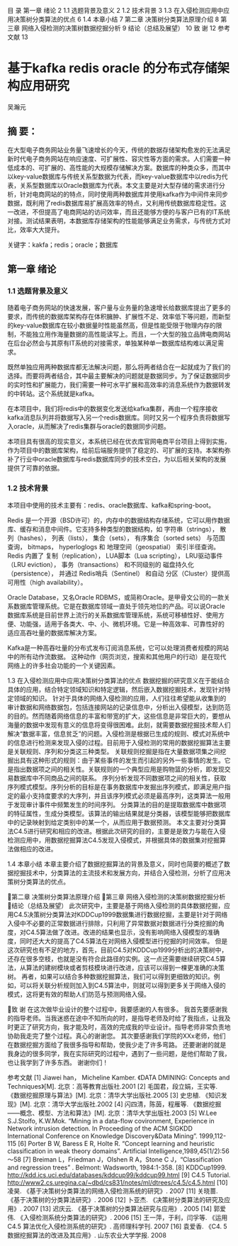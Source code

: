 目   录
第一章 绪论	2
1.1 选题背景及意义	2
1.2 技术背景 3
1.3 在入侵检测应用中应用决策树分类算法的优点	6
1.4 本章小结	7
第二章 决策树分类算法原理介绍	8
第三章 网络入侵检测的决策树数据挖掘分析	9
结论（总结及展望）	10
致 谢	12
参考文献	13





# 基于kafka redis oracle 的分布式存储架构应用研究

吴瀚元

## 摘 要：

在大型电子商务网站业务量飞速增长的今天，传统的数据存储架构愈发的无法满足新时代电子商务网站在响应速度、可扩展性、容灾性等方面的需求。人们需要一种低成本的、可扩展的、高性能的大规模存储解决方案。数据库的种类众多，而其中以key-value数据库与传统关系型数据为代表，而key-value数据库中以redis为代表，关系型数据库以Oracle数据库为代表。本文主要是对大型存储的需求进行分析，针对电商网站的的特点，同时使用两种数据库并使用kafka作为中间件来同步数据，既利用了redis数据库易扩展高效率的特点，又利用传统数据库稳定性。这一改进，不但提高了电商网站的访问效率，而且还能够方便的与客户已有的IT系统对接。测试结果表明，本数据库存储架构的性能能够满足业务需求，与传统方式对比，效率大大提升。

关键字：kakfa；redis；oracle；数据库







## 第一章 绪论

### 1.1 选题背景及意义

随着电子商务网站的快速发展，客户量与业务量的急速增长给数据库提出了更多的要求，而传统的数据库架构存在体积臃肿、扩展性不足、效率低下等问题，而新型的key-value数据库在较小数据量时性能虽然高，但是性能受限于物理内存的限制，不能独立用作海量数据的高性能读写上。而且，一个大型的独立品牌电商网站在后台必然会与其原有IT系统的对接需求，单独某种单一数据库结构难以满足需求。

既然单独应用两种数据库都无法解决问题，那么将两者结合在一起就成为了我们的选择。而要将两者结合，其中最主要解决的问题就是数据同步。为了保证数据同步的实时性和扩展能力，我们需要一种可水平扩展和高效率的消息系统作为数据转发的中转站。这个系统就是kafka。

在本项目中，我们将redis中的数据变化发送给kafka集群，再由一个程序接收kafka消息队列并将数据写入另一个redis数据库。同时又另一个程序负责将数据写入oracle，从而解决了redis集群与oracle的数据同步问题。

本项目具有很高的现实意义，本系统已经在优衣库官网电商平台项目上得到实施，作为项目中的数据库架构，给前后端服务提供了稳定的、可扩展的支持。本架构弥补了行业中oracle数据库与redis数据库同步的技术空白，为以后相关架构的发展提供了可靠的依据。

### 1.2 技术背景

本项目中使用的技术主要有：redis、oracle数据库、kafka和spring-boot。

Redis 是一个开源（BSD许可）的，内存中的数据结构存储系统，它可以用作数据库、缓存和消息中间件。它支持多种类型的数据结构，如 字符串（strings）， 散列（hashes）， 列表（lists）， 集合（sets）， 有序集合（sorted sets） 与范围查询， bitmaps， hyperloglogs 和 地理空间（geospatial） 索引半径查询。 Redis 内置了 复制（replication）， LUA脚本（Lua scripting）， LRU驱动事件（LRU eviction）， 事务（transactions） 和不同级别的 磁盘持久化（persistence）， 并通过 Redis哨兵（Sentinel） 和自动 分区（Cluster）提供高可用性（high availability）。

Oracle Database，又名Oracle RDBMS，或简称Oracle。是甲骨文公司的一款关系数据库管理系统。它是在数据库领域一直处于领先地位的产品。可以说Oracle数据库系统是目前世界上流行的关系数据库管理系统，系统可移植性好、使用方便、功能强，适用于各类大、中、小、微机环境。它是一种高效率、可靠性好的 适应高吞吐量的数据库解决方案。

Kafka是一种高吞吐量的分布式发布订阅消息系统，它可以处理消费者规模的网站中的所有动作流数据。 这种动作（网页浏览，搜索和其他用户的行动）是在现代网络上的许多社会功能的一个关键因素。 



1.3 在入侵检测应用中应用决策树分类算法的优点
数据挖掘的研究意义在于能结合具体的应用，结合特定领域知识和特定逻辑，然后嵌入数据挖掘技术，发现针对特定领域的知识。
针对于具体的网络入侵检测的应用，人们往往希望能从收集到的审计数据和网络数据包，包括连接网站的记录信息中，分析出入侵模型，达到防范的目的。然而随着网络信息的丰富和带宽的扩大，这些信息是非常巨大的，要想从海量的数据中发现有意义的信息将变得很困难。此刻，就需要数据挖掘技术帮人们解决“数据丰富，信息贫乏”的问题。入侵检测是根据已生成的规则、模式对系统中的信息进行检测来发现入侵的过程。目前用于入侵检测的常用的数据挖掘算法主要是关联规则、序列和分类这三种类型。
关联规则挖掘是指在大量数据项集之间挖掘出具有这种形式的规则：由于某些事件的发生而引起的另外一些事情的发生。它是指出数据项之间的相关性。关联规则的一个典型应用是购物篮的分析，即发现交易数据库中不同商品之间的联系。
序列分析发现不同数据项之间的相关性，获取序列模式模型。序列分析的目标是在事务数据库中发掘出序列模式，即满足用户指定的最小支持度要求的大序列，并且该序列模式必须是最高序列，这类算法一般用于发现审计事件中频繁发生的时间序列。
分类算法的目的是提取数据库中数据项的特征属性，生成分类模型。该算法的输出结果就是分类器，该模型能够把数据库中的记录映射到给定类别中的某一个，从而应用于数据预测。
本文主要对分类算法C4.5进行研究和相应的改进。根据此次研究的目的，主要是是致力与能在入侵检测应用中，用数据挖掘算法C4.5发现入侵模式，并根据具体的数据集对挖掘算法做相应的改进。

1.4 本章小结
本章主要介绍了数据挖掘算法的背景及意义，同时也简要的概述了数据挖掘技术中，分类算法的主流技术和发展方向，并结合入侵检测，分析了应用决策树分类算法的优点。

第二章 决策树分类算法原理介绍
第三章 网络入侵检测的决策树数据挖掘分析
结论（总结及展望）
此次研究中，主要是基于网络入侵检测的具体数据挖掘，应用C4.5决策树分类算法对KDDCup1999数据集进行数据挖掘，主要是针对于网络入侵中不必要的正常数据进行排除，只利用了异常数据对数据进行分类挖掘的角度，对C4.5算法做了改进。改进的结果也显示，没有影响网络入侵模型的准确度，同时还大大的提高了C4.5算法在对网络入侵模型进行挖掘的时间效率。
但是这次研究也有不足的地方，首先，目前C4.5对KDDCup1999分析出的决策树中，还存在很多空枝，也就是没有符合此路径的实例。这一点还需要继续研究C4.5算法，从算法的建树模块或者剪枝模块进行改进，应该可以得到一棵更准确的决策树。
再者，如果可以结合多种数据挖掘算法，我们可以得到更细致的知识。例如，可以将关联分析规则加入到C4.5算法中，则就可以得到更多关于网络入侵的模式，这将更有效的帮助人们防范与预测网络入侵。













致 谢
在这次做毕业设计的整个过程中，我要感谢的人有很多。
我首先要感谢我的指导老师。当我迷惑在途中不知所向的时，是指导老师及时给了我指点，让我及时更正了研究方向，我才能及时，高效的完成我的毕业设计。指导老师非常负责地协助我走完了整个过程。真心的谢谢您。
其次要感谢我们学院的XXx老师，他们在数据挖掘方面给了我很多指导和帮助，使我少走了许多弯路。
还要谢谢的就是我身边的很多同学，我在实际研究的过程中，遇到了一些问题，是他们帮助了我，也让我学到了许多东西。
谢谢你们！














参考文献
[1] Jiawei han， Micheline Kamber. 《DATA DMINING: Concepts and Techniques》[M]. 北京：高等教育出版社.2001
[2] 毛国君，段立娟，王实等. 《数据挖掘原理与算法》[M]. 北京：清华大学出版社.2005
[3] 史忠植. 《知识发现》[M]. 北京：清华大学出版社.2002
[4] 闪四清，陈茵，程雁等. 《数据挖掘——概念、模型、方法和算法》[M]. 北京：清华大学出版社.2003
[5] W.Lee S.J.Stolfo, K.W.Mok. “Mining in a data-flow covironment, Experience in Network intrusion detection. In Proceeding of the ACM SIGKDD International Conference on Knowledge Discovery&Data Mining”. 1999,112-115
[6] Porter B W, Baress E R, Holte R. “Concept learning and heuristic classification in weak theory domains”. Artificial Intelligence,1989,45(1/2):56～58
[7] Breiman L，Friedman J，OIshen R A，Stone C J，“Classification and regression trees”
. Belmont: Wadsworth, 1984:1-358.
[8] KDDCup1999. 
http://kdd.ics.uci.edu/databases/kddcup99/kddcup99.html
[9] C4.5 Tutorial. 
http://www2.cs.uregina.ca/~dbd/cs831/notes/ml/dtrees/c4.5/c4.5.html
[10] 凌昊. 《基于决策树分类算法的网络入侵检测系统的研究》. 2007
[11] 关晓蔷. 《基于决策树的分类算法研究》. 2006
[12] 卜亚杰. 《决策树分类算法的研究及应用》. 2007
[13] 迟庆云. 《基于决策树的分类算法研究与应用》. 2005
[14] 郭爱伟. 《入侵检测系统分类算法的研究》. 2006
[15] 王一萍，于利，闫孚等. 《运用C4.5 算法优化入侵检测系统的研究》. 高师理科学刊. 2007
[16] 袁爱香. 《C4. 5数据挖掘算法的改进及其应用》. 山东农业大学学报. 2008